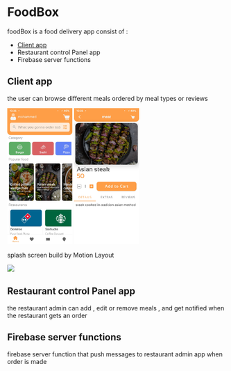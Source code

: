 # FoodBox
foodBox is a food delivery app consist of :
- [Client app](https://github.com/muhammad-hany/FoodBox#client-app)
- Restaurant control Panel app
- Firebase server functions

## Client app 
the user can browse different meals ordered by meal types or reviews

<img src="/assets/Screenshot_20211215-223523.jpg" width="150"> <img src="/assets/Screenshot_20211215-223554.jpg" width="150">


splash screen build by Motion Layout

<img src="/assets/XRecorder_15122021_204407.gif" width="150">

## Restaurant control Panel app
the restaurant admin can add , edit or remove meals , and get notified when the restaurant gets an order

## Firebase server functions
firebase server function that push messages to restaurant admin app when order is made 

